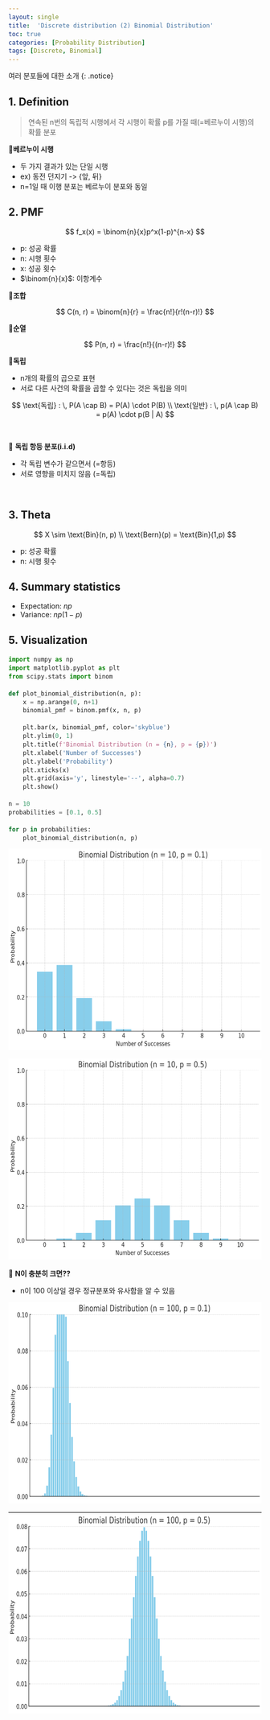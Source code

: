 ```yaml
---
layout: single
title:  'Discrete distribution (2) Binomial Distribution'
toc: true
categories: [Probability Distribution]
tags: [Discrete, Binomial]
---
```


여러 분포들에 대한 소개
{: .notice}

## 1. Definition

> 연속된 n번의 독립적 시행에서 각 시행이 확률 p를 가질 때(=베르누이 시행)의 확률 분포

📍**베르누이 시행**

- 두 가지 결과가 있는 단일 시행
- ex) 동전 던지기 -> {앞, 뒤}
- n=1일 때 이행 분포는 베르누이 분포와 동일

## 2. PMF

$$
f_x(x) = \binom{n}{x}p^x(1-p)^{n-x}
$$

- p: 성공 확률
- n: 시행 횟수
- x: 성공 횟수
- $\binom{n}{x}$: 이항계수

📍**조합**

$$
C(n, r) = \binom{n}{r} = \frac{n!}{r!(n-r)!}
$$






📍**순열**

$$
P(n, r) = \frac{n!}{(n-r)!}
$$





📍**독립**

- n개의 확률의 곱으로 표현
- 서로 다른 사건의 확률을 곱할 수 있다는 것은 독립을 의미

$$
\text{독립} : \, P(A \cap B) = P(A) \cdot P(B) \\
\text{일반} : \, p(A \cap B) = p(A) \cdot p(B | A)
$$

<br>

📍 **독립 항등 분포(i.i.d)**

- 각 독립 변수가 같으면서 (=항등)
- 서로 영향을 미치지 않음 (=독립)

<br>

## 3. Theta

$$
X \sim \text{Bin}(n, p) \\
\text{Bern}(p) = \text{Bin}(1,p)
$$

- p: 성공 확률
- n: 시행 횟수

## 4. Summary statistics

- Expectation: $np$
- Variance: $np(1-p)$

## 5. Visualization

```python
import numpy as np
import matplotlib.pyplot as plt
from scipy.stats import binom

def plot_binomial_distribution(n, p):
    x = np.arange(0, n+1)
    binomial_pmf = binom.pmf(x, n, p)

    plt.bar(x, binomial_pmf, color='skyblue')
    plt.ylim(0, 1)
    plt.title(f'Binomial Distribution (n = {n}, p = {p})')
    plt.xlabel('Number of Successes')
    plt.ylabel('Probability')
    plt.xticks(x)
    plt.grid(axis='y', linestyle='--', alpha=0.7)
    plt.show()

n = 10
probabilities = [0.1, 0.5]

for p in probabilities:
    plot_binomial_distribution(n, p)
```

<p align="center"><img src="https://github.com/sigirace/page-images/blob/main/statistics/distributions/bi1.png?raw=true" width="600" height="400"></p>

<p align="center"><img src="https://github.com/sigirace/page-images/blob/main/statistics/distributions/bi2.png?raw=true" width="600" height="400"></p>

👀 **N이 충분히 크면??**

- n이 100 이상일 경우 정규분포와 유사함을 알 수 있음

<p align="center"><img src="https://github.com/sigirace/page-images/blob/main/statistics/distributions/bi3.png?raw=true" width="600" height="400"></p>

<p align="center"><img src="https://github.com/sigirace/page-images/blob/main/statistics/distributions/bi4.png?raw=true" width="600" height="400"></p>
